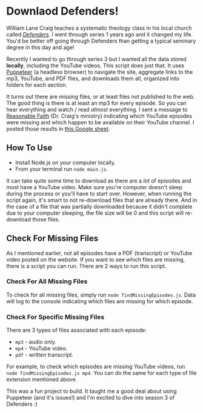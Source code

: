 # Downlaod Defenders!

William Lane Craig teaches a systematic theology class in his local church called _[Defenders](https://www.reasonablefaith.org/podcasts/defenders-podcast-series-3)_. I went through series 1 years ago and it changed my life. You'd be better off going through Defenders than getting a typical seminary degree in this day and age!

Recently I wanted to go through series 3 but I wanted all the data stored **locally**, including the YouTube videos. This script does just that. It uses [Puppeteer](https://pptr.dev/) (a headless browser) to navigate the site, aggregate links to the mp3, YouTube, and PDF files, and downloads them all, organized into folders for each section.

It turns out there are missing files, or at least files not published to the web. The good thing is there is at least an mp3 for every episode. So you can hear everything and watch / read _almost_ everything. I sent a message to [Reasonable Faith](https://www.reasonablefaith.org/) (Dr. Craig's ministry) indicating which YouTube episodes were missing and which happen to be available on their YouTube channel. I posted those results in [this Google sheet](https://docs.google.com/spreadsheets/d/1NCLpk6K6ozirjHFBqVyZP1-JzRuMUPC2aLi0b1W4szo/edit#gid=0).

## How To Use

- Install Node.js on your computer locally.
- From your terminal run `node main.js`.

It can take quite some time to download as there are a _lot_ of episodes and most have a YouTube video. Make sure you're computer doesn't sleep during the process or you'll have to start over. However, when running the script again, it's smart to not re-download files that are already there. And in the case of a file that was partially downloaded because it didn't complete due to your computer sleeping, the file size will be 0 and this script will re-download those files.

## Check For Missing Files

As I mentioned earlier, not all episodes have a PDF (transcript) or YouTube video posted on the website. If you want to see which files are missing, there is a script you can run. There are 2 ways to run this script.

### Check For All Missing Files

To check for all missing files, simply run `node findMissingEpisodes.js`. Data will log to the console indicating which files are missing for which episode.

### Check For Specific Missing Files

There are 3 types of files associated with each episode:

- `mp3` - audio only.
- `mp4` - YouTube video.
- `pdf` - written transcript.

For example, to check which episodes are missing YouTube videos, run `node findMissingEpisodes.js mp4`. You can do the same for each type of file extension mentioned above.

This was a fun project to build. It taught me a good deal about using Puppeteer (and it's issues!) and I'm excited to dive into season 3 of Defenders :)
